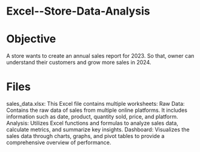 # Excel--Store-Data-Analysis
# Objective 
A store wants to create an annual sales report for 2023. So that, owner can understand their customers and grow more sales in 2024.

# Files
sales_data.xlsx: This Excel file contains multiple worksheets:
Raw Data: Contains the raw data of sales from multiple online platforms. It includes information such as date, product, quantity sold, price, and platform.
Analysis: Utilizes Excel functions and formulas to analyze sales data, calculate metrics, and summarize key insights.
Dashboard: Visualizes the sales data through charts, graphs, and pivot tables to provide a comprehensive overview of performance.
